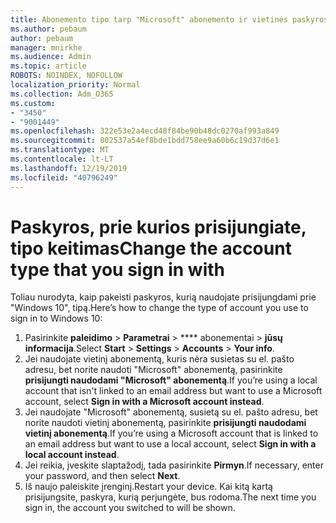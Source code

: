 ```yaml
---
title: Abonemento tipo tarp "Microsoft" abonemento ir vietinės paskyros keitimas
ms.author: pebaum
author: pebaum
manager: mnirkhe
ms.audience: Admin
ms.topic: article
ROBOTS: NOINDEX, NOFOLLOW
localization_priority: Normal
ms.collection: Adm_O365
ms.custom:
- "3450"
- "9001449"
ms.openlocfilehash: 322e53e2a4ecd48f84be90b48dc0270af993a849
ms.sourcegitcommit: 802537a54ef8bde1bdd758ee9a60b6c19d37d6e1
ms.translationtype: MT
ms.contentlocale: lt-LT
ms.lasthandoff: 12/19/2019
ms.locfileid: "40796249"
---
```

# <a name="change-the-account-type-that-you-sign-in-with"></a><span data-ttu-id="3f00b-102">Paskyros, prie kurios prisijungiate, tipo keitimas</span><span class="sxs-lookup"><span data-stu-id="3f00b-102">Change the account type that you sign in with</span></span>

<span data-ttu-id="3f00b-103">Toliau nurodyta, kaip pakeisti paskyros, kurią naudojate prisijungdami prie "Windows 10", tipą.</span><span class="sxs-lookup"><span data-stu-id="3f00b-103">Here’s how to change the type of account you use to sign in to Windows 10:</span></span>

1. <span data-ttu-id="3f00b-104">Pasirinkite **paleidimo** > **Parametrai** > \*\*\*\* abonementai > **jūsų informacija**.</span><span class="sxs-lookup"><span data-stu-id="3f00b-104">Select **Start** > **Settings** > **Accounts** > **Your info**.</span></span>
2. <span data-ttu-id="3f00b-105">Jei naudojate vietinį abonementą, kuris nėra susietas su el. pašto adresu, bet norite naudoti "Microsoft" abonementą, pasirinkite **prisijungti naudodami "Microsoft" abonementą**.</span><span class="sxs-lookup"><span data-stu-id="3f00b-105">If you’re using a local account that isn't linked to an email address but want to use a Microsoft account, select **Sign in with a Microsoft account instead**.</span></span>
3. <span data-ttu-id="3f00b-106">Jei naudojate "Microsoft" abonementą, susietą su el. pašto adresu, bet norite naudoti vietinį abonementą, pasirinkite **prisijungti naudodami vietinį abonementą**.</span><span class="sxs-lookup"><span data-stu-id="3f00b-106">If you’re using a Microsoft account that is linked to an email address but want to use a local account, select **Sign in with a local account instead**.</span></span>
4. <span data-ttu-id="3f00b-107">Jei reikia, įveskite slaptažodį, tada pasirinkite **Pirmyn**.</span><span class="sxs-lookup"><span data-stu-id="3f00b-107">If necessary, enter your password, and then select **Next**.</span></span>
5. <span data-ttu-id="3f00b-108">Iš naujo paleiskite įrenginį.</span><span class="sxs-lookup"><span data-stu-id="3f00b-108">Restart your device.</span></span> <span data-ttu-id="3f00b-109">Kai kitą kartą prisijungsite, paskyra, kurią perjungėte, bus rodoma.</span><span class="sxs-lookup"><span data-stu-id="3f00b-109">The next time you sign in, the account you switched to will be shown.</span></span>